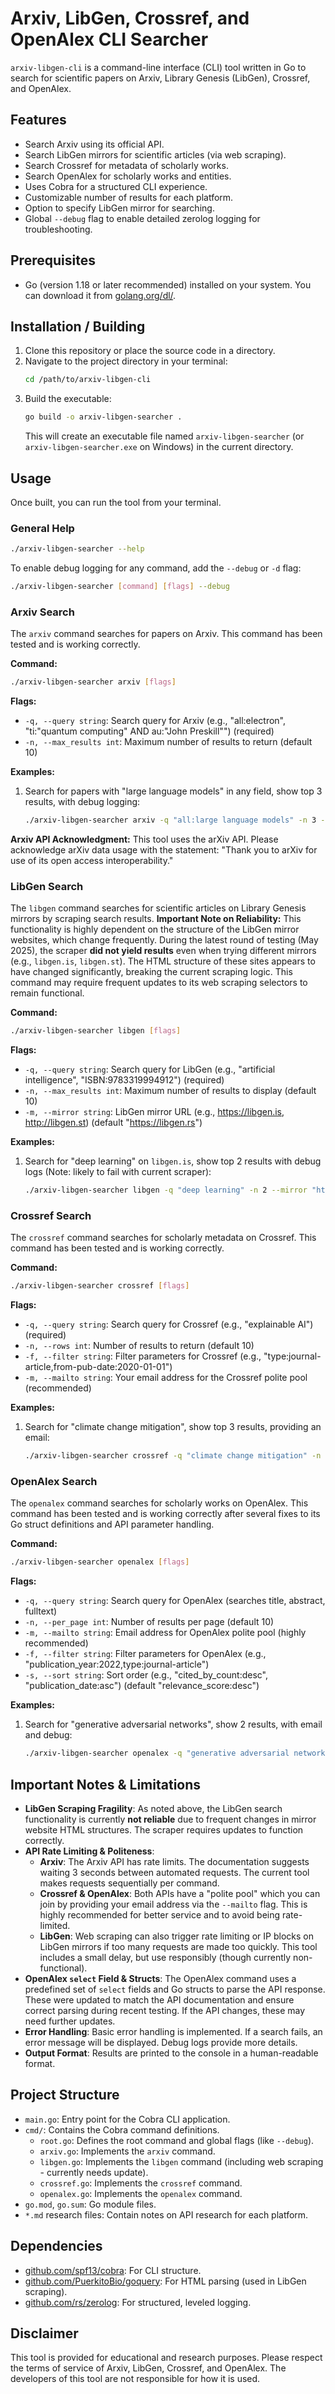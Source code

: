 # Arxiv, LibGen, Crossref, and OpenAlex CLI Searcher

`arxiv-libgen-cli` is a command-line interface (CLI) tool written in Go to search for scientific papers on Arxiv, Library Genesis (LibGen), Crossref, and OpenAlex.

## Features

- Search Arxiv using its official API.
- Search LibGen mirrors for scientific articles (via web scraping).
- Search Crossref for metadata of scholarly works.
- Search OpenAlex for scholarly works and entities.
- Uses Cobra for a structured CLI experience.
- Customizable number of results for each platform.
- Option to specify LibGen mirror for searching.
- Global `--debug` flag to enable detailed zerolog logging for troubleshooting.

## Prerequisites

- Go (version 1.18 or later recommended) installed on your system. You can download it from [golang.org/dl/](https://golang.org/dl/).

## Installation / Building

1.  Clone this repository or place the source code in a directory.
2.  Navigate to the project directory in your terminal:
    ```bash
    cd /path/to/arxiv-libgen-cli
    ```
3.  Build the executable:
    ```bash
    go build -o arxiv-libgen-searcher .
    ```
    This will create an executable file named `arxiv-libgen-searcher` (or `arxiv-libgen-searcher.exe` on Windows) in the current directory.

## Usage

Once built, you can run the tool from your terminal.

### General Help

```bash
./arxiv-libgen-searcher --help
```

To enable debug logging for any command, add the `--debug` or `-d` flag:
```bash
./arxiv-libgen-searcher [command] [flags] --debug
```

### Arxiv Search

The `arxiv` command searches for papers on Arxiv. This command has been tested and is working correctly.

**Command:**
```bash
./arxiv-libgen-searcher arxiv [flags]
```

**Flags:**
- `-q, --query string`: Search query for Arxiv (e.g., "all:electron", "ti:\"quantum computing\" AND au:\"John Preskill\"") (required)
- `-n, --max_results int`: Maximum number of results to return (default 10)

**Examples:**

1.  Search for papers with "large language models" in any field, show top 3 results, with debug logging:
    ```bash
    ./arxiv-libgen-searcher arxiv -q "all:large language models" -n 3 --debug
    ```

**Arxiv API Acknowledgment:**
This tool uses the arXiv API. Please acknowledge arXiv data usage with the statement: "Thank you to arXiv for use of its open access interoperability."

### LibGen Search

The `libgen` command searches for scientific articles on Library Genesis mirrors by scraping search results. 
**Important Note on Reliability:** This functionality is highly dependent on the structure of the LibGen mirror websites, which change frequently. During the latest round of testing (May 2025), the scraper **did not yield results** even when trying different mirrors (e.g., `libgen.is`, `libgen.st`). The HTML structure of these sites appears to have changed significantly, breaking the current scraping logic. This command may require frequent updates to its web scraping selectors to remain functional.

**Command:**
```bash
./arxiv-libgen-searcher libgen [flags]
```

**Flags:**
- `-q, --query string`: Search query for LibGen (e.g., "artificial intelligence", "ISBN:9783319994912") (required)
- `-n, --max_results int`: Maximum number of results to display (default 10)
- `-m, --mirror string`: LibGen mirror URL (e.g., https://libgen.is, http://libgen.st) (default "https://libgen.rs")

**Examples:**

1.  Search for "deep learning" on `libgen.is`, show top 2 results with debug logs (Note: likely to fail with current scraper):
    ```bash
    ./arxiv-libgen-searcher libgen -q "deep learning" -n 2 --mirror "https://libgen.is" --debug
    ```

### Crossref Search

The `crossref` command searches for scholarly metadata on Crossref. This command has been tested and is working correctly.

**Command:**
```bash
./arxiv-libgen-searcher crossref [flags]
```

**Flags:**
- `-q, --query string`: Search query for Crossref (e.g., "explainable AI") (required)
- `-n, --rows int`: Number of results to return (default 10)
- `-f, --filter string`: Filter parameters for Crossref (e.g., "type:journal-article,from-pub-date:2020-01-01")
- `-m, --mailto string`: Your email address for the Crossref polite pool (recommended)

**Examples:**

1.  Search for "climate change mitigation", show top 3 results, providing an email:
    ```bash
    ./arxiv-libgen-searcher crossref -q "climate change mitigation" -n 3 --mailto "user@example.com"
    ```

### OpenAlex Search

The `openalex` command searches for scholarly works on OpenAlex. This command has been tested and is working correctly after several fixes to its Go struct definitions and API parameter handling.

**Command:**
```bash
./arxiv-libgen-searcher openalex [flags]
```

**Flags:**
- `-q, --query string`: Search query for OpenAlex (searches title, abstract, fulltext)
- `-n, --per_page int`: Number of results per page (default 10)
- `-m, --mailto string`: Email address for OpenAlex polite pool (highly recommended)
- `-f, --filter string`: Filter parameters for OpenAlex (e.g., "publication_year:2022,type:journal-article")
- `-s, --sort string`: Sort order (e.g., "cited_by_count:desc", "publication_date:asc") (default "relevance_score:desc")

**Examples:**

1.  Search for "generative adversarial networks", show 2 results, with email and debug:
    ```bash
    ./arxiv-libgen-searcher openalex -q "generative adversarial networks" -n 2 --mailto "user@example.com" --debug
    ```

## Important Notes & Limitations

- **LibGen Scraping Fragility**: As noted above, the LibGen search functionality is currently **not reliable** due to frequent changes in mirror website HTML structures. The scraper requires updates to function correctly.
- **API Rate Limiting & Politeness**:
    - **Arxiv**: The Arxiv API has rate limits. The documentation suggests waiting 3 seconds between automated requests. The current tool makes requests sequentially per command.
    - **Crossref & OpenAlex**: Both APIs have a "polite pool" which you can join by providing your email address via the `--mailto` flag. This is highly recommended for better service and to avoid being rate-limited.
    - **LibGen**: Web scraping can also trigger rate limiting or IP blocks on LibGen mirrors if too many requests are made too quickly. This tool includes a small delay, but use responsibly (though currently non-functional).
- **OpenAlex `select` Field & Structs**: The OpenAlex command uses a predefined set of `select` fields and Go structs to parse the API response. These were updated to match the API documentation and ensure correct parsing during recent testing. If the API changes, these may need further updates.
- **Error Handling**: Basic error handling is implemented. If a search fails, an error message will be displayed. Debug logs provide more details.
- **Output Format**: Results are printed to the console in a human-readable format.

## Project Structure

- `main.go`: Entry point for the Cobra CLI application.
- `cmd/`: Contains the Cobra command definitions.
    - `root.go`: Defines the root command and global flags (like `--debug`).
    - `arxiv.go`: Implements the `arxiv` command.
    - `libgen.go`: Implements the `libgen` command (including web scraping - currently needs update).
    - `crossref.go`: Implements the `crossref` command.
    - `openalex.go`: Implements the `openalex` command.
- `go.mod`, `go.sum`: Go module files.
- `*.md` research files: Contain notes on API research for each platform.

## Dependencies

- [github.com/spf13/cobra](https://github.com/spf13/cobra): For CLI structure.
- [github.com/PuerkitoBio/goquery](https://github.com/PuerkitoBio/goquery): For HTML parsing (used in LibGen scraping).
- [github.com/rs/zerolog](https://github.com/rs/zerolog): For structured, leveled logging.

## Disclaimer

This tool is provided for educational and research purposes. Please respect the terms of service of Arxiv, LibGen, Crossref, and OpenAlex. The developers of this tool are not responsible for how it is used.

